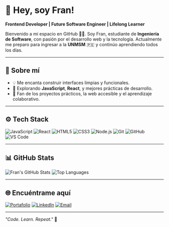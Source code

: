 # 👋 Hey, soy Fran!

**Frontend Developer | Future Software Engineer | Lifelong Learner**

Bienvenido a mi espacio en GitHub 👨‍💻. Soy Fran, estudiante de **Ingeniería de Software**, con pasión por el desarrollo web y la tecnología. Actualmente me preparo para ingresar a la **UNMSM** 🇵🇪 y continúo aprendiendo todos los días.

---

## 🧩 Sobre mí

- 💡 Me encanta construir interfaces limpias y funcionales.
- 🌱 Explorando **JavaScript**, **React**, y mejores prácticas de desarrollo.
- 🚀 Fan de los proyectos prácticos, la web accesible y el aprendizaje colaborativo.

---

## ⚙️ Tech Stack

![JavaScript](https://img.shields.io/badge/-JavaScript-F7DF1E?logo=javascript&logoColor=black&style=flat)
![React](https://img.shields.io/badge/-React-20232A?logo=react&logoColor=61DAFB&style=flat)
![HTML5](https://img.shields.io/badge/-HTML5-E34F26?logo=html5&logoColor=white&style=flat)
![CSS3](https://img.shields.io/badge/-CSS3-1572B6?logo=css3&logoColor=white&style=flat)
![Node.js](https://img.shields.io/badge/-Node.js-339933?logo=node.js&logoColor=white&style=flat)
![Git](https://img.shields.io/badge/-Git-F05032?logo=git&logoColor=white&style=flat)
![GitHub](https://img.shields.io/badge/-GitHub-181717?logo=github&logoColor=white&style=flat)
![VS Code](https://img.shields.io/badge/-VS%20Code-007ACC?logo=visual-studio-code&logoColor=white&style=flat)

---

## 📊 GitHub Stats

![Fran's GitHub Stats](https://github-readme-stats.vercel.app/api?username=mfrann&show_icons=true&theme=dark&hide_border=true)
![Top Languages](https://github-readme-stats.vercel.app/api/top-langs/?username=mfrann&layout=compact&theme=dark&hide_border=true)

---

## 🌐 Encuéntrame aquí

[![Portafolio](https://img.shields.io/badge/-Portfolio-000?style=for-the-badge&logo=firefox&logoColor=white)](https://devfrann.netlify.app/) 
[![LinkedIn](https://img.shields.io/badge/-LinkedIn-0A66C2?style=for-the-badge&logo=linkedin&logoColor=white)](https://www.linkedin.com) 
[![Email](https://img.shields.io/badge/-Email-D14836?style=for-the-badge&logo=gmail&logoColor=white)](mailto:tuemail@mail.com)

---

*"Code. Learn. Repeat."* 🚀

